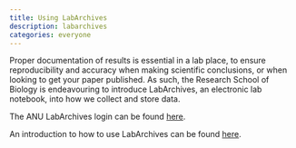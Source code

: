 ```yaml
---
title: Using LabArchives 
description: labarchives
categories: everyone
---
```


Proper documentation of results is essential in a lab place, to ensure reproducibility and accuracy when making scientific conclusions, or when looking to get your paper published.
As such, the Research School of Biology is endeavouring to introduce LabArchives, an electronic lab notebook, into how we collect and store data.

The ANU LabArchives login can be found [here](https://aushib.labarchives.com?entityID=https%3A%2F%2Fidp2.anu.edu.au%2Fidp%2Fshibboleth).

An introduction to how to use LabArchives can be found [here](_______________).
